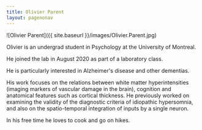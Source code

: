 ```yaml
---
title: Olivier Parent
layout: pagenonav
---
```

![Olivier Parent]({{ site.baseurl }}/images/Olivier.Parent.jpg)

Olivier is an undergrad student in Psychology at the University of Montreal.

He joined the lab in August 2020 as part of a laboratory class.

He is particularly interested in Alzheimer's disease and other dementias. 

His work focuses on the relations between white matter hyperintensities (imaging markers of vascular damage in the brain), 
cognition and anatomical features such as cortical thickness. He previously worked on examining the validity of the diagnostic 
criteria of idiopathic hypersomnia, and also on the spatio-temporal integration of inputs by a single neuron.

In his free time he loves to cook and go on hikes.
